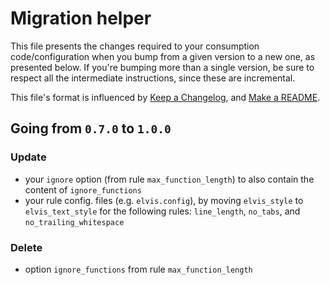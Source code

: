 # Migration helper

This file presents the changes required to your consumption code/configuration when you bump
from a given version to a new one, as presented below.
If you're bumping more than a single version, be sure to respect all the intermediate instructions,
since these are incremental.

This file's format is influenced by [Keep a Changelog](https://keepachangelog.com/en/1.0.0/), and
[Make a README](https://www.makeareadme.com/).

## Going from `0.7.0` to `1.0.0`

### Update

- your `ignore` option (from rule `max_function_length`) to also contain the content of
`ignore_functions`
- your rule config. files (e.g. `elvis.config`), by moving `elvis_style` to `elvis_text_style` for
the following rules: `line_length`, `no_tabs`, and `no_trailing_whitespace`

### Delete

- option `ignore_functions` from rule `max_function_length`
